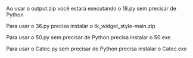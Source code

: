 Ao usar o output.zip você estará executando o 18.py sem precisar de Python

Para usar o 36.py precisa instalar o tk_widget_style-main.zip

Para usar o 50.py sem precisar de Python precisa instalar o 50.exe

Para usar o Catec.py sem precisar de Python precisa instalar o Catec.exe
